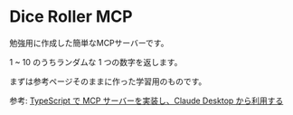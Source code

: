 # Dice Roller MCP

勉強用に作成した簡単なMCPサーバーです。

1 ~ 10 のうちランダムな 1 つの数字を返します。

まずは参考ページそのままに作った学習用のものです。

参考: [TypeScript で MCP サーバーを実装し、Claude Desktop から利用する](https://azukiazusa.dev/blog/typescript-mcp-server/)
